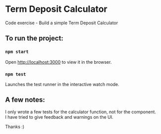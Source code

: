 # Term Deposit Calculator
Code exercise - Build a simple Term Deposit Calculator

## To run the project:

### `npm start`
Open [http://localhost:3000](http://localhost:3000) to view it in the browser.

### `npm test`
Launches the test runner in the interactive watch mode.

## A few notes:
I only wrote a few tests for the calculator function, not for the component.\
I have tried to give feedback and warnings on the UI.

Thanks :)
